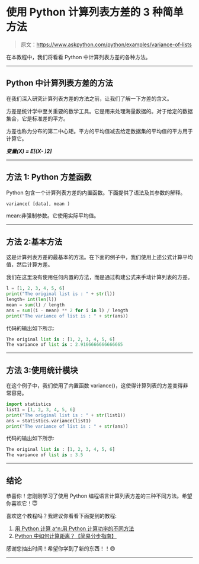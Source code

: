 # 使用 Python 计算列表方差的 3 种简单方法

> 原文：<https://www.askpython.com/python/examples/variance-of-lists>

在本教程中，我们将看看 Python 中计算列表方差的各种方法。

* * *

## Python 中计算列表方差的方法

在我们深入研究计算列表方差的方法之前，让我们了解一下方差的含义。

方差是统计学中至关重要的数学工具。它是用来处理海量数据的。对于给定的数据集合，它是标准差的平方。

方差也称为分布的第二中心矩。平方的平均值减去给定数据集的平均值的平方用于计算它。

***变量(X) = E[(X- )2]***

* * *

## 方法 1: Python 方差函数

Python 包含一个计算列表方差的内置函数。下面提供了语法及其参数的解释。

```py
variance( [data], mean )

```

[数据]:提供要计算方差的数据列表。
mean:非强制参数。它使用实际平均值。

* * *

## 方法 2:基本方法

这是计算列表方差的最基本的方法。在下面的例子中，我们使用上述公式计算平均值，然后计算方差。

我们在这里没有使用任何内置的方法，而是通过构建公式来手动计算列表的方差。

```py
l = [1, 2, 3, 4, 5, 6] 
print("The original list is : " + str(l)) 
length= int(len(l))
mean = sum(l) / length 
ans = sum((i - mean) ** 2 for i in l) / length
print("The variance of list is : " + str(ans)) 

```

代码的输出如下所示:

```py
The original list is : [1, 2, 3, 4, 5, 6]
The variance of list is : 2.9166666666666665

```

* * *

## 方法 3:使用统计模块

在这个例子中，我们使用了内置函数 variance()，这使得计算列表的方差变得非常容易。

```py
import statistics  
list1 = [1, 2, 3, 4, 5, 6] 
print("The original list is : " + str(list1)) 
ans = statistics.variance(list1) 
print("The variance of list is : " + str(ans)) 

```

代码的输出如下所示:

```py
The original list is : [1, 2, 3, 4, 5, 6]
The variance of list is : 3.5

```

* * *

## 结论

恭喜你！您刚刚学习了使用 Python 编程语言计算列表方差的三种不同方法。希望你喜欢它！😇

喜欢这个教程吗？我建议你看看下面提到的教程:

1.  [用 Python 计算 a^n:用 Python 计算功率的不同方法](https://www.askpython.com/python/examples/compute-raised-to-power)
2.  [Python 中如何计算距离？【简易分步指南】](https://www.askpython.com/python/examples/compute-distances-in-python)

感谢您抽出时间！希望你学到了新的东西！！😄

* * *